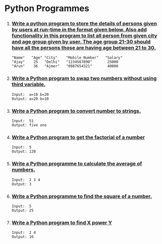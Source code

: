 # Python Programmes

1. ### [Write a python program to store the details of persons given by users at run-time in the format given below. Also add functionality in this program to list all person from given city and age group given by user. The age group 21-30 should have all the persons those are having age between 21 to 30.](./1-store-the-details-of-persons/)

   ```
   "Name"   "Age" "City"    "Mobile Number"   "Salary"
   "Ajay"    25   "Delhi"   "1234567890"       25000
   "Arun"    36   "Ajmer"   "0987654321"       40000
   ```

2. ### [Write a Python program to swap two numbers without using third variable.](./2-swap-two-numbers/)

   ```
   Input:  a=10 b=20
   Output: a=20 b=10
   ```

3. ### [Write a Python program to convert number to strings.](./3-number-to-string/)

   ```
   Input:  51
   Output: five one
   ```

4. ### [Write a Python program to get the factorial of a number](./4-factorial/)

   ```
   Input:  5
   Output: 120
   ```

5. ### [Write a Python programme to calculate the average of numbers.](./5-average-of-numbers/)

   ```
   Input:  2 3 4
   Output: 3
   ```

6. ### [Write a Python programme to find the square of a number.](./6-square-of-number/)

   ```
   Input:  5
   Output: 25
   ```

7. ### [Write a Python program to find X power Y](./7-X-power-Y/)

   ```
   Input:  2 4
   Output: 16
   ```
